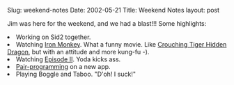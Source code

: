 Slug: weekend-notes
Date: 2002-05-21
Title: Weekend Notes
layout: post

Jim was here for the weekend, and we had a blast!!! Some highlights:
<li>Working on Sid2 together.</li>
<li>Watching <a href="http://us.imdb.com/Title?0108148">Iron Monkey</a>. What a funny movie. Like <a href="http://us.imdb.com/Title?0190332">Crouching Tiger Hidden Dragon</a>, but with an attitude and more kung-fu -).</li>
<li>Watching <a href="http://www.starwars.com/episode-ii/">Episode II</a>. Yoda kicks ass.</li>
<li><a href="http://pairprogramming.com/">Pair-programming</a> on a new app.</li>
<li>Playing Boggle and Taboo. &quot;D&#39;oh! I suck!&quot;</li>
